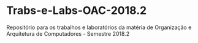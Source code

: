 # Trabs-e-Labs-OAC-2018.2
Repositório para os trabalhos e laboratórios da matéria de Organização e Arquitetura de Computadores - Semestre 2018.2
